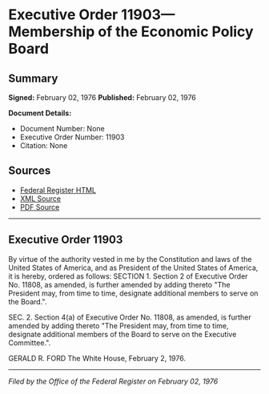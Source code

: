 # Executive Order 11903—Membership of the Economic Policy Board

## Summary

**Signed:** February 02, 1976
**Published:** February 02, 1976

**Document Details:**
- Document Number: None
- Executive Order Number: 11903
- Citation: None

## Sources
- [Federal Register HTML](https://www.presidency.ucsb.edu/documents/executive-order-11903-membership-the-economic-policy-board)
- [XML Source](None)
- [PDF Source](None)

---

## Executive Order 11903

By virtue of the authority vested in me by the Constitution and laws of the United States of America, and as President of the United States of America, it is hereby, ordered as follows:
SECTION 1. Section 2 of Executive Order No. 11808, as amended, is further amended by adding thereto "The President may, from time to time, designate additional members to serve on the Board.".

SEC. 2. Section 4(a) of Executive Order No. 11808, as amended, is further amended by adding thereto "The President may, from time to time, designate additional members of the Board to serve on the Executive Committee.".

GERALD R. FORD
The White House,
February 2, 1976.

---

*Filed by the Office of the Federal Register on February 02, 1976*
